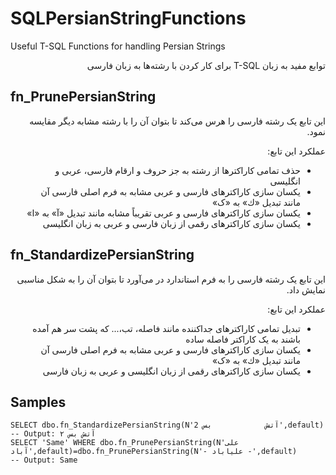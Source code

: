 # SQLPersianStringFunctions
Useful T-SQL Functions for handling Persian Strings
<p dir='rtl' align='right'>
توابع مفید به زبان T-SQL برای کار کردن با رشته‌ها به زبان فارسی
</p>

## fn_PrunePersianString
<p dir='rtl' align='right'>
  این تابع یک رشته فارسی را هرس می‌کند تا بتوان آن را با رشته مشابه دیگر مقایسه نمود.
</p>
<p dir='rtl' align='right'>
  عملکرد این تابع:
  <ul dir='rtl' align='right'>
    <li>حذف تمامی کاراکترها از رشته به جز حروف و ارقام فارسی، عربی و انگلیسی</li>
    <li>یکسان سازی کاراکترهای فارسی و عربی مشابه به فرم اصلی فارسی آن مانند تبدیل «ك» به «ک»</li>
    <li>یکسان سازی کاراکترهای فارسی و عربی تقریباً مشابه مانند تبدیل «آ» به «ا»</li>
    <li>یکسان سازی کاراکترهای رقمی از زبان فارسی و عربی به زبان انگلیسی</li>
  </ul>
</p>

## fn_StandardizePersianString
<p dir='rtl' align='right'>
این تابع یک رشته فارسی را به فرم استاندارد در می‌آورد تا بتوان آن را به شکل مناسبی نمایش داد.
</p>
<p dir='rtl' align='right'>
  عملکرد این تابع:
  <ul dir='rtl' align='right'>
    <li>تبدیل تمامی کاراکترهای جداکننده مانند فاصله، تب،... که پشت سر هم آمده باشند به یک کاراکتر فاصله ساده</li>
    <li>یکسان سازی کاراکترهای فارسی و عربی مشابه به فرم اصلی فارسی آن مانند تبدیل «ك» به «ک»</li>
    <li>یکسان سازی کاراکترهای رقمی از زبان انگلیسی و عربی به زبان فارسی</li>
  </ul>
</p>

## Samples
```
SELECT dbo.fn_StandardizePersianString(N'آتش            بس 2',default)
-- Output: آتش بس ۲
SELECT 'Same' WHERE dbo.fn_PrunePersianString(N'علی آباد',default)=dbo.fn_PrunePersianString(N'- علیاباد -',default)
-- Output: Same
```


